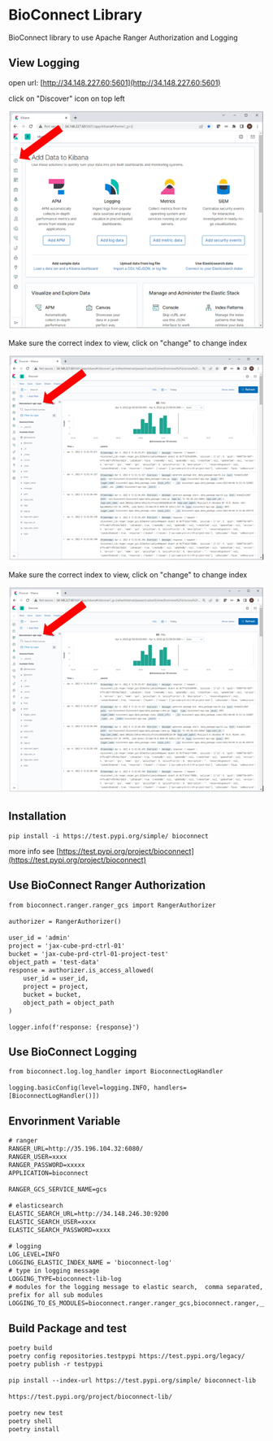 # BioConnect Library
BioConnect library to use Apache Ranger Authorization and Logging

## View Logging
open url: [http://34.148.227.60:5601](http://34.148.227.60:5601)

click on "Discover" icon on top left
<p align="center">
  <img src="./img/kibana_view_log.png" alt="View Logging"/>
</p>


Make sure the correct index to view,  click on "change" to change index
<p align="center">
  <img src="./img/kibana_view_select_index.png" alt="Select Index"/>
</p>


Make sure the correct index to view,  click on "change" to change index
<p align="center">
  <img src="./img/kibana_view_select_index.png" alt="Select Index"/>
</p>

## Installation
```
pip install -i https://test.pypi.org/simple/ bioconnect
```
more info see
[https://test.pypi.org/project/bioconnect](https://test.pypi.org/project/bioconnect)

## 

## Use BioConnect Ranger Authorization
```
from bioconnect.ranger.ranger_gcs import RangerAuthorizer

authorizer = RangerAuthorizer()

user_id = 'admin'
project = 'jax-cube-prd-ctrl-01'
bucket = 'jax-cube-prd-ctrl-01-project-test'
object_path = 'test-data'
response = authorizer.is_access_allowed(
    user_id = user_id,
    project = project,
    bucket = bucket,
    object_path = object_path
)

logger.info(f'response: {response}')

```


## Use BioConnect Logging
```
from bioconnect.log.log_handler import BioconnectLogHandler

logging.basicConfig(level=logging.INFO, handlers=[BioconnectLogHandler()])

```

## Envorinment Variable
```
# ranger
RANGER_URL=http://35.196.104.32:6080/
RANGER_USER=xxxx
RANGER_PASSWORD=xxxxx
APPLICATION=bioconnect

RANGER_GCS_SERVICE_NAME=gcs

# elasticsearch
ELASTIC_SEARCH_URL=http://34.148.246.30:9200
ELASTIC_SEARCH_USER=xxxx
ELASTIC_SEARCH_PASSWORD=xxxx

# logging
LOG_LEVEL=INFO
LOGGING_ELASTIC_INDEX_NAME = 'bioconnect-log'
# type in logging message
LOGGING_TYPE=bioconnect-lib-log
# modules for the logging message to elastic search,  comma separated, prefix for all sub modules
LOGGING_TO_ES_MODULES=bioconnect.ranger.ranger_gcs,bioconnect.ranger,__main__
```


## Build Package and test
```
poetry build
poetry config repositories.testpypi https://test.pypi.org/legacy/
poetry publish -r testpypi

pip install --index-url https://test.pypi.org/simple/ bioconnect-lib

https://test.pypi.org/project/bioconnect-lib/

poetry new test
poetry shell
poetry install
```
